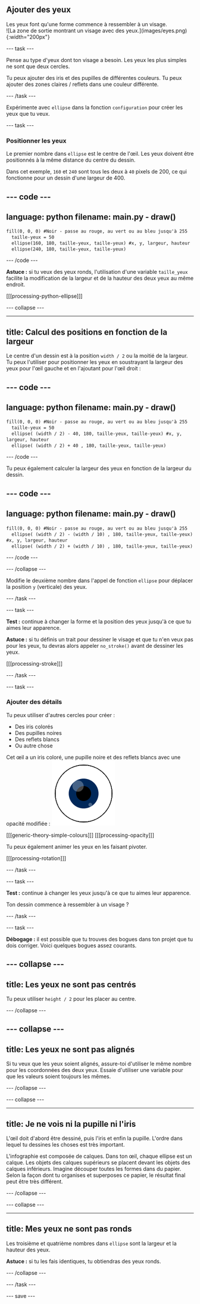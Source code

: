 ## Ajouter des yeux

<div style="display: flex; flex-wrap: wrap">
<div style="flex-basis: 200px; flex-grow: 1; margin-right: 15px;">
Les yeux font qu'une forme commence à ressembler à un visage.
</div>
<div>
![La zone de sortie montrant un visage avec des yeux.](images/eyes.png){:width="200px"}
</div>
</div>

--- task ---

Pense au type d'yeux dont ton visage a besoin. Les yeux les plus simples ne sont que deux cercles.

Tu peux ajouter des iris et des pupilles de différentes couleurs. Tu peux ajouter des zones claires / reflets dans une couleur différente.

--- /task ---

Expérimente avec `ellipse` dans la fonction `configuration` pour créer les yeux que tu veux.

--- task ---

### Positionner les yeux

Le premier nombre dans `ellipse` est le centre de l'œil. Les yeux doivent être positionnés à la même distance du centre du dessin.

Dans cet exemple, `160` et `240` sont tous les deux à `40` pixels de 200, ce qui fonctionne pour un dessin d'une largeur de 400.

--- code ---
---
language: python
filename: main.py - draw()
---

    fill(0, 0, 0) #Noir - passe au rouge, au vert ou au bleu jusqu'à 255
      taille-yeux = 50
      ellipse(160, 180, taille-yeux, taille-yeux) #x, y, largeur, hauteur
      ellipse(240, 180, taille-yeux, taille-yeux)

--- /code ---

**Astuce :** si tu veux des yeux ronds, l'utilisation d'une variable `taille_yeux` facilite la modification de la largeur et de la hauteur des deux yeux au même endroit.

[[[processing-python-ellipse]]]

--- collapse ---

---
title: Calcul des positions en fonction de la largeur
---

Le centre d'un dessin est à la position `width / 2` ou la moitié de la largeur. Tu peux l'utiliser pour positionner les yeux en soustrayant la largeur des yeux pour l'œil gauche et en l'ajoutant pour l'œil droit :

--- code ---
---
language: python
filename: main.py - draw()
---

    fill(0, 0, 0) #Noir - passe au rouge, au vert ou au bleu jusqu'à 255
      taille-yeux = 50
      ellipse( (width / 2) - 40, 180, taille-yeux, taille-yeux) #x, y, largeur, hauteur
      ellipse( (width / 2) + 40 , 180, taille-yeux, taille-yeux)

--- /code ---

Tu peux également calculer la largeur des yeux en fonction de la largeur du dessin.

--- code ---
---
language: python
filename: main.py - draw()
---

    fill(0, 0, 0) #Noir - passe au rouge, au vert ou au bleu jusqu'à 255
      ellipse( (width / 2) - (width / 10) , 180, taille-yeux, taille-yeux) #x, y, largeur, hauteur
      ellipse( (width / 2) + (width / 10) , 180, taille-yeux, taille-yeux)

--- /code ---

--- /collapse ---

Modifie le deuxième nombre dans l'appel de fonction `ellipse` pour déplacer la position `y` (verticale) des yeux.

--- /task ---

--- task ---

**Test :** continue à changer la forme et la position des yeux jusqu'à ce que tu aimes leur apparence.

**Astuce :** si tu définis un trait pour dessiner le visage et que tu n'en veux pas pour les yeux, tu devras alors appeler `no_stroke()` avant de dessiner les yeux.

[[[processing-stroke]]]

--- /task ---

--- task ---

### Ajouter des détails

Tu peux utiliser d'autres cercles pour créer :
+ Des iris colorés
+ Des pupilles noires
+ Des reflets blancs
+ Ou autre chose

Cet œil a un iris coloré, une pupille noire et des reflets blancs avec une opacité modifiée : ![La zone de sortie montrant un œil avec des reflets au-dessus de la pupille et de l'iris.](images/catchlights.png)

\[[[generic-theory-simple-colours]]\] \[[[processing-opacity\]]]

Tu peux également animer les yeux en les faisant pivoter.

[[[processing-rotation]]]

--- /task ---

--- task ---

**Test :** continue à changer les yeux jusqu'à ce que tu aimes leur apparence.

Ton dessin commence à ressembler à un visage ?

--- /task ---

--- task ---

**Débogage :** il est possible que tu trouves des bogues dans ton projet que tu dois corriger. Voici quelques bogues assez courants.

--- collapse ---
---
title: Les yeux ne sont pas centrés
---

Tu peux utiliser `height / 2` pour les placer au centre.

--- /collapse ---

--- collapse ---
---
title: Les yeux ne sont pas alignés
---

Si tu veux que les yeux soient alignés, assure-toi d'utiliser le même nombre pour les coordonnées des deux yeux. Essaie d'utiliser une variable pour que les valeurs soient toujours les mêmes.

--- /collapse ---

--- collapse ---

---
title: Je ne vois ni la pupille ni l'iris
---

L'œil doit d'abord être dessiné, puis l'iris et enfin la pupille. L'ordre dans lequel tu dessines les choses est très important.

L'infographie est composée de calques. Dans ton œil, chaque ellipse est un calque. Les objets des calques supérieurs se placent devant les objets des calques inférieurs. Imagine découper toutes les formes dans du papier. Selon la façon dont tu organises et superposes ce papier, le résultat final peut être très différent.

--- /collapse ---

--- collapse ---

---
title: Mes yeux ne sont pas ronds
---

Les troisième et quatrième nombres dans `ellipse` sont la largeur et la hauteur des yeux.

**Astuce :** si tu les fais identiques, tu obtiendras des yeux ronds.

--- /collapse ---


--- /task ---

--- save ---
